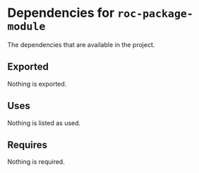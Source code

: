 # Dependencies for `roc-package-module`

The dependencies that are available in the project.

## Exported
Nothing is exported.

## Uses
Nothing is listed as used.

## Requires
Nothing is required.
